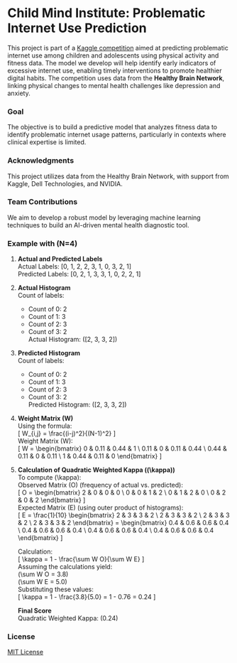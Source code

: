 # Child Mind Institute: Problematic Internet Use Prediction

This project is part of a [Kaggle competition](https://www.kaggle.com/competitions/child-mind-institute-problematic-internet-use/overview) aimed at predicting problematic internet use among children and adolescents using physical activity and fitness data. The model we develop will help identify early indicators of excessive internet use, enabling timely interventions to promote healthier digital habits. The competition uses data from the **Healthy Brain Network**, linking physical changes to mental health challenges like depression and anxiety.

### Goal
The objective is to build a predictive model that analyzes fitness data to identify problematic internet usage patterns, particularly in contexts where clinical expertise is limited.

### Acknowledgments
This project utilizes data from the Healthy Brain Network, with support from Kaggle, Dell Technologies, and NVIDIA. 

### Team Contributions
We aim to develop a robust model by leveraging machine learning techniques to build an AI-driven mental health diagnostic tool.

### Example with \(N=4\)

1. **Actual and Predicted Labels**  
   Actual Labels: [0, 1, 2, 2, 3, 1, 0, 3, 2, 1]  
   Predicted Labels: [0, 2, 1, 3, 3, 1, 0, 2, 2, 1]

2. **Actual Histogram**  
   Count of labels:  
   - Count of 0: 2  
   - Count of 1: 3  
   - Count of 2: 3  
   - Count of 3: 2  
   Actual Histogram: \([2, 3, 3, 2]\)

3. **Predicted Histogram**  
   Count of labels:  
   - Count of 0: 2  
   - Count of 1: 3  
   - Count of 2: 3  
   - Count of 3: 2  
   Predicted Histogram: \([2, 3, 3, 2]\)

4. **Weight Matrix \(W\)**  
   Using the formula:  
   \[
   W_{i,j} = \frac{(i-j)^2}{(N-1)^2}
   \]  
   Weight Matrix \(W\):  
   \[
   W = \begin{bmatrix}
   0 & 0.11 & 0.44 & 1 \\
   0.11 & 0 & 0.11 & 0.44 \\
   0.44 & 0.11 & 0 & 0.11 \\
   1 & 0.44 & 0.11 & 0
   \end{bmatrix}
   \]

5. **Calculation of Quadratic Weighted Kappa (\(\kappa\))**  
   To compute \(\kappa\):  
   Observed Matrix \(O\) (frequency of actual vs. predicted):  
   \[
   O = \begin{bmatrix}
   2 & 0 & 0 & 0 \\
   0 & 0 & 1 & 2 \\
   0 & 1 & 2 & 0 \\
   0 & 2 & 0 & 2
   \end{bmatrix}
   \]  
   Expected Matrix \(E\) (using outer product of histograms):  
   \[
   E = \frac{1}{10} \begin{bmatrix}
   2 & 3 & 3 & 2 \\
   2 & 3 & 3 & 2 \\
   2 & 3 & 3 & 2 \\
   2 & 3 & 3 & 2
   \end{bmatrix} = \begin{bmatrix}
   0.4 & 0.6 & 0.6 & 0.4 \\
   0.4 & 0.6 & 0.6 & 0.4 \\
   0.4 & 0.6 & 0.6 & 0.4 \\
   0.4 & 0.6 & 0.6 & 0.4
   \end{bmatrix}
   \]  

   Calculation:  
   \[
   \kappa = 1 - \frac{\sum W O}{\sum W E}
   \]  
   Assuming the calculations yield:  
   \(\sum W O = 3.8\)  
   \(\sum W E = 5.0\)  
   Substituting these values:  
   \[
   \kappa = 1 - \frac{3.8}{5.0} = 1 - 0.76 = 0.24
   \]  

   **Final Score**  
   Quadratic Weighted Kappa: \(0.24\)


### License
[MIT License](LICENSE)
